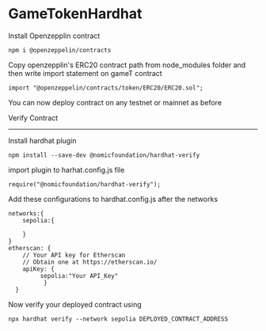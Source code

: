 # GameTokenHardhat
Install Openzepplin contract
```
npm i @openzeppelin/contracts
```


Copy openzepplin's ERC20 contract path from node_modules folder and then write import statement on gameT contract
```
import "@openzeppelin/contracts/token/ERC20/ERC20.sol";
```
You can now deploy contract on any testnet or mainnet as before


Verify Contract
***************


Install hardhat plugin
```
npm install --save-dev @nomicfoundation/hardhat-verify
```


import plugin to harhat.config.js file
```
require("@nomicfoundation/hardhat-verify");
```

Add these configurations to hardhat.config.js after the networks

```
networks:{
    sepolia:{

    }
}
etherscan: {
    // Your API key for Etherscan
    // Obtain one at https://etherscan.io/
    apiKey: {
         sepolia:"Your API_Key"
          }
  }
```

Now verify your deployed contract using
```
npx hardhat verify --network sepolia DEPLOYED_CONTRACT_ADDRESS 
```

